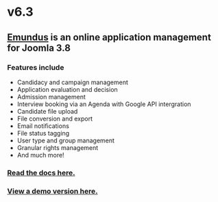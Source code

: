 # v6.3
## [Emundus](https://emundus.fr) is an online application management for Joomla 3.8

### Features include
* Candidacy and campaign management
* Application evaluation and decision
* Admission management
* Interview booking via an Agenda with Google API intergration
* Candidate file upload
* File conversion and export
* Email notifications
* File status tagging
* User type and group management
* Granular rights management
* And much more!

### [Read the docs here.](https://www.emundus.fr/ressources/centre-aide)
### [View a demo version here.](http://demo.emundus.io/)

